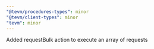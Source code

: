 ```yaml
---
"@tevm/procedures-types": minor
"@tevm/client-types": minor
"tevm": minor
---
```


Added requestBulk action to execute an array of requests
